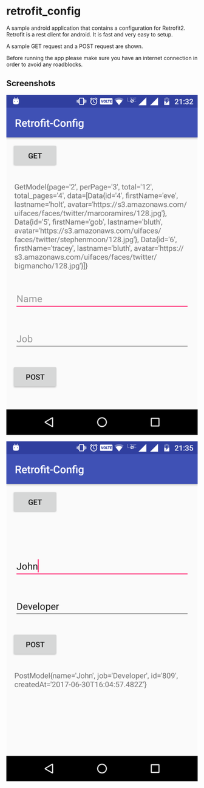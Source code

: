 # retrofit_config

A sample android application that contains a configuration for Retrofit2. Retrofit is a rest client for android. It is fast and very easy to setup.

A sample GET request and a POST request are shown.

Before running the app please make sure you have an internet connection in order to avoid any roadblocks.

## Screenshots

![alt text](snapshots/screenshot_1.png)

![alt text](snapshots/screenshot_2.png)
